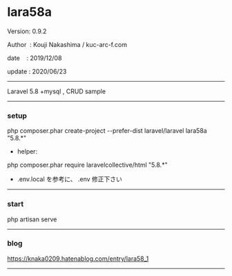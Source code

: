﻿# lara58a

 Version: 0.9.2

 Author  : Kouji Nakashima / kuc-arc-f.com

 date    : 2019/12/08

 update : 2020/06/23

***

Laravel 5.8 +mysql , CRUD sample

***
### setup
php composer.phar create-project --prefer-dist laravel/laravel lara58a "5.8.*"

* helper:

php composer.phar require laravelcollective/html "5.8.*"

* .env.local を参考に、 .env 修正下さい

***
### start

php artisan serve


***
### blog

https://knaka0209.hatenablog.com/entry/lara58_1

***

